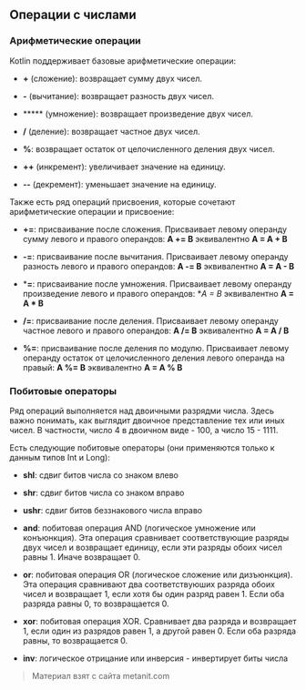 ## Операции с числами

### Арифметические операции

Kotlin поддерживает базовые арифметические операции:

- **+** (сложение): возвращает сумму двух чисел.

- **-** (вычитание): возвращает разность двух чисел.

- ***** (умножение): возвращает произведение двух чисел.

- **/** (деление): возвращает частное двух чисел.

- **%**: возвращает остаток от целочисленного деления двух чисел.

- **++** (инкремент): увеличивает значение на единицу.

- **--** (декремент): уменьшает значение на единицу.

Также есть ряд операций присвоения, которые сочетают арифметические операции и присвоение:

- **+=**: присваивание после сложения. Присваивает левому операнду сумму левого и правого операндов: **A += B** эквивалентно 
**A = A + B**

- **-=**: присваивание после вычитания. Присваивает левому операнду разность левого и правого операндов: 
**A -= B** эквивалентно **A = A - B**

- ***=**: присваивание после умножения. Присваивает левому операнду произведение левого и правого операндов: 
**A *= B** эквивалентно **A = A * B**

- **/=**: присваивание после деления. Присваивает левому операнду частное левого и правого операндов: 
**A /= B** эквивалентно **A = A / B**

- **%=**: присваивание после деления по модулю. Присваивает левому операнду остаток от целочисленного деления левого операнда на правый: 
**A %= B** эквивалентно **A = A % B**

### Побитовые операторы

Ряд операций выполняется над двоичными разрядми числа. Здесь важно понимать, как выглядит двоичное представление тех или иных чисел. В частности, число 4 в двоичном виде - 100, а число 15 - 1111.

Есть следующие побитовые операторы (они применяются только к данным типов Int и Long):

- **shl**: сдвиг битов числа со знаком влево

- **shr**: сдвиг битов числа со знаком вправо

- **ushr**: сдвиг битов беззнакового числа вправо

- **and**: побитовая операция AND (логическое умножение или конъюнкция). Эта операция сравнивает соответствующие разряды двух чисел и возвращает единицу, если эти разряды обоих чисел равны 1. 
Иначе возвращает 0.

- **or**: побитовая операция OR (логическое сложение или дизъюнкция). Эта операция сравнивают два соответствуюших разряда обоих чисел и 
возвращает 1, если хотя бы один разряд равен 1. Если оба разряда равны 0, то возвращается 0.

- **xor**: побитовая операция XOR. Сравнивает два разряда и возвращает 1, если один из разрядов равен 1, а другой равен 0. 
Если оба разряда равны, то возвращается 0.

- **inv**: логическое отрицание или инверсия - инвертирует биты числа


> Материал взят с сайта metanit.com